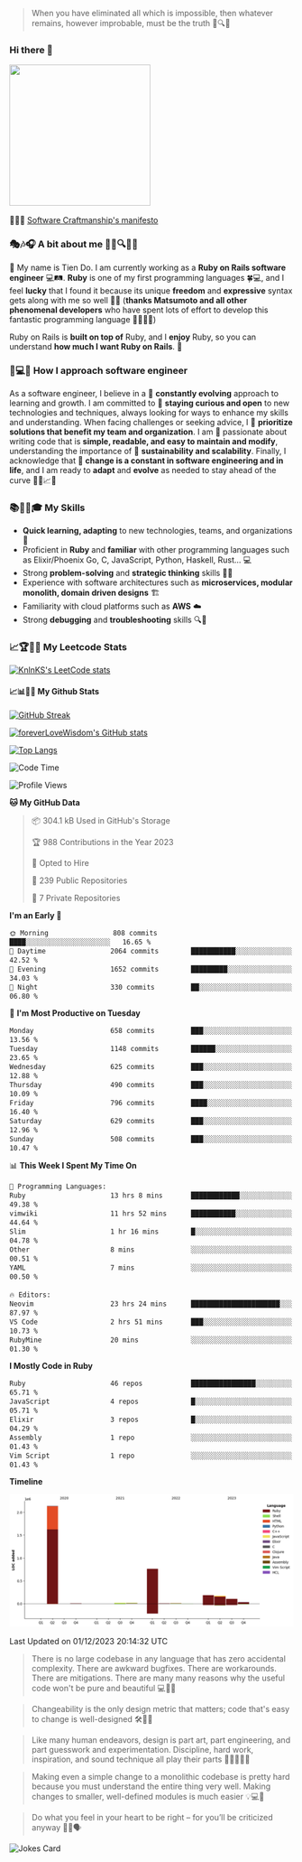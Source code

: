 > When you have eliminated all which is impossible, then whatever remains, however improbable, must be the truth 🤔🔍💡
### Hi there 👋

<!--
**foreverLoveWisdom/foreverLoveWisdom** is a ✨ _special_ ✨ repository because its `README.md` (this file) appears on your GitHub profile.

Here are some ideas to get you started:

- 🔭 I’m currently working on ...
- 🌱 I’m currently learning ...
- 👯 I’m looking to collaborate on ...
- 🤔 I’m looking for help with ...
- 💬 Ask me about ...
- 📫 How to reach me: ...
- 😄 Pronouns: ...
- ⚡ Fun fact: ...
-->

<img src="https://codecondo.com/wp-content/uploads/2017/09/railslogo.png" width="250" height="250">

 📜🔨🌟 [Software Craftmanship's manifesto](http://manifesto.softwarecraftsmanship.org/)

### 🎭🎶🎧 A bit about me 🕵️‍♀️🔍🕵️‍♂️
👋 My name is Tien Do. I am currently working as a **Ruby on Rails software engineer** 💻🛤️. **Ruby** is one of my first programming languages 🍀💻, and I feel **lucky** that I found it because its unique **freedom** and **expressive** syntax gets along with me so well 🤗💬 (**thanks Matsumoto and all other phenomenal developers** who have spent lots of effort to develop this fantastic programming language 🙏👨‍💻🌟)

Ruby on Rails is **built on top of** Ruby, and I **enjoy** Ruby, so you can understand **how much I want Ruby on Rails**. 🤩

### 🤔💻🔨 How I approach software engineer
As a software engineer, I believe in a 🔄 **constantly evolving** approach to learning and growth. I am committed to 🤔 **staying curious and open** to new technologies and techniques, always looking for ways to enhance my skills and understanding. When facing challenges or seeking advice, I 👥  **prioritize solutions that benefit my team and organization**. I am 🎉 passionate about writing code that is **simple, readable, and easy to maintain and modify**, understanding the importance of 🌱 **sustainability and scalability**. Finally, I acknowledge that 🌊 **change is a constant in software engineering and in life**, and I am ready to **adapt** and **evolve** as needed to stay ahead of the curve 🏃‍♂️📈🔄

### 📚🧑‍💻🎓 My Skills
- **Quick learning, adapting** to new technologies, teams, and organizations 🚀
- Proficient in **Ruby** and **familiar** with other programming languages such as Elixir/Phoenix Go, C, JavaScript, Python, Haskell, Rust... 💻
- Strong **problem-solving** and **strategic thinking** skills 🤔💡
- Experience with software architectures such as **microservices, modular monolith, domain driven designs** 🏗️
- Familiarity with cloud platforms such as **AWS** ☁️ 
- Strong **debugging** and **troubleshooting** skills 🔍🐞


### 📈🏆🧑‍💻 My Leetcode Stats
[![KnlnKS's LeetCode stats](https://leetcode-stats-six.vercel.app/?username=foreverLoveWisdom&theme=dark)](https://github.com/KnlnKS/leetcode-stats)

#### 📈📊👨‍💻  My Github Stats

[![GitHub Streak](https://github-readme-streak-stats.herokuapp.com/?user=foreverLoveWisdom&theme=dracula)](https://git.io/streak-stats)
&nbsp;
&nbsp;

[![foreverLoveWisdom's GitHub stats](https://github-readme-stats.vercel.app/api?username=foreverLoveWisdom&show_icons=true&theme=react&count_private=true)](https://github.com/anuraghazra/github-readme-stats)

[![Top Langs](https://github-readme-stats.vercel.app/api/top-langs/?username=foreverLoveWisdom&show_icons=true&theme=vue-dark)](https://github.com/anuraghazra/github-readme-stats)

<!--START_SECTION:waka-->
![Code Time](http://img.shields.io/badge/Code%20Time-2%2C572%20hrs%209%20mins-blue)

![Profile Views](http://img.shields.io/badge/Profile%20Views-0-blue)

**🐱 My GitHub Data** 

> 📦 304.1 kB Used in GitHub's Storage 
 > 
> 🏆 988 Contributions in the Year 2023
 > 
> 💼 Opted to Hire
 > 
> 📜 239 Public Repositories 
 > 
> 🔑 7 Private Repositories 
 > 
**I'm an Early 🐤** 

```text
🌞 Morning                808 commits         ████░░░░░░░░░░░░░░░░░░░░░   16.65 % 
🌆 Daytime                2064 commits        ███████████░░░░░░░░░░░░░░   42.52 % 
🌃 Evening                1652 commits        █████████░░░░░░░░░░░░░░░░   34.03 % 
🌙 Night                  330 commits         ██░░░░░░░░░░░░░░░░░░░░░░░   06.80 % 
```
📅 **I'm Most Productive on Tuesday** 

```text
Monday                   658 commits         ███░░░░░░░░░░░░░░░░░░░░░░   13.56 % 
Tuesday                  1148 commits        ██████░░░░░░░░░░░░░░░░░░░   23.65 % 
Wednesday                625 commits         ███░░░░░░░░░░░░░░░░░░░░░░   12.88 % 
Thursday                 490 commits         ███░░░░░░░░░░░░░░░░░░░░░░   10.09 % 
Friday                   796 commits         ████░░░░░░░░░░░░░░░░░░░░░   16.40 % 
Saturday                 629 commits         ███░░░░░░░░░░░░░░░░░░░░░░   12.96 % 
Sunday                   508 commits         ███░░░░░░░░░░░░░░░░░░░░░░   10.47 % 
```


📊 **This Week I Spent My Time On** 

```text
💬 Programming Languages: 
Ruby                     13 hrs 8 mins       ████████████░░░░░░░░░░░░░   49.38 % 
vimwiki                  11 hrs 52 mins      ███████████░░░░░░░░░░░░░░   44.64 % 
Slim                     1 hr 16 mins        █░░░░░░░░░░░░░░░░░░░░░░░░   04.78 % 
Other                    8 mins              ░░░░░░░░░░░░░░░░░░░░░░░░░   00.51 % 
YAML                     7 mins              ░░░░░░░░░░░░░░░░░░░░░░░░░   00.50 % 

🔥 Editors: 
Neovim                   23 hrs 24 mins      ██████████████████████░░░   87.97 % 
VS Code                  2 hrs 51 mins       ███░░░░░░░░░░░░░░░░░░░░░░   10.73 % 
RubyMine                 20 mins             ░░░░░░░░░░░░░░░░░░░░░░░░░   01.30 % 
```

**I Mostly Code in Ruby** 

```text
Ruby                     46 repos            ████████████████░░░░░░░░░   65.71 % 
JavaScript               4 repos             █░░░░░░░░░░░░░░░░░░░░░░░░   05.71 % 
Elixir                   3 repos             █░░░░░░░░░░░░░░░░░░░░░░░░   04.29 % 
Assembly                 1 repo              ░░░░░░░░░░░░░░░░░░░░░░░░░   01.43 % 
Vim Script               1 repo              ░░░░░░░░░░░░░░░░░░░░░░░░░   01.43 % 
```



**Timeline**

![Lines of Code chart](https://raw.githubusercontent.com/foreverLoveWisdom/foreverLoveWisdom/main/assets/bar_graph.png)


 Last Updated on 01/12/2023 20:14:32 UTC
<!--END_SECTION:waka-->


> There is no large codebase in any language that has zero accidental complexity. There are awkward bugfixes. There are workarounds. There are mitigations.
> There are many many reasons why the useful code won't be pure and beautiful 💻🐞🤔

> Changeability is the only design metric that matters; code that's easy to change is well-designed 🛠️🔄🎨

> Like many human endeavors, design is part art, part engineering, and part guesswork and experimentation. Discipline, hard work, inspiration, and sound technique all play their parts 🎨🧑‍💻🔬🧪

> Mak­ing even a sim­ple change to a mono­lith­ic code­base is pret­ty hard because you must under­stand the entire thing very well. Mak­ing changes to small­er, well-defined mod­ules is much easier 💡💻🤔
 
 > Do what you feel in your heart to be right – for you’ll be criticized anyway 💖🙏🗣️ 
 
![Jokes Card](https://readme-jokes.vercel.app/api)
